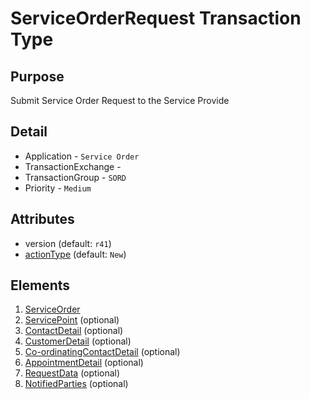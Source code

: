 # ServiceOrderRequest Transaction Type

## Purpose

Submit Service Order Request to the Service Provide

## Detail

- Application - `Service Order`
- TransactionExchange -
- TransactionGroup - `SORD`
- Priority - `Medium`

## Attributes

- version (default: `r41`)
- [actionType](ActionType.md) (default: `New`)

## Elements

1. [ServiceOrder](ServiceOrderHeader.md)
2. [ServicePoint](../Common_r43/ServicePoint.md) (optional)
3. [ContactDetail](CustomerDetail.md) (optional)
4. [CustomerDetail](CustomerDetail.md) (optional)
5. [Co-ordinatingContactDetail](CustomerDetail.md) (optional)
6. [AppointmentDetail](AppointmentDetail.md) (optional)
7. [RequestData](ServiceOrderRequestData.md) (optional)
8. [NotifiedParties](NotifiedParties.md) (optional)

